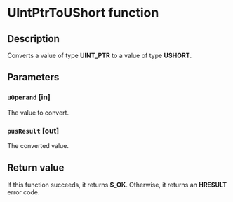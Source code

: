 # UIntPtrToUShort function

## Description

Converts a value of type **UINT_PTR** to a value of type **USHORT**.

## Parameters

### `uOperand` [in]

The value to convert.

### `pusResult` [out]

The converted value.

## Return value

If this function succeeds, it returns **S_OK**. Otherwise, it returns an **HRESULT** error code.